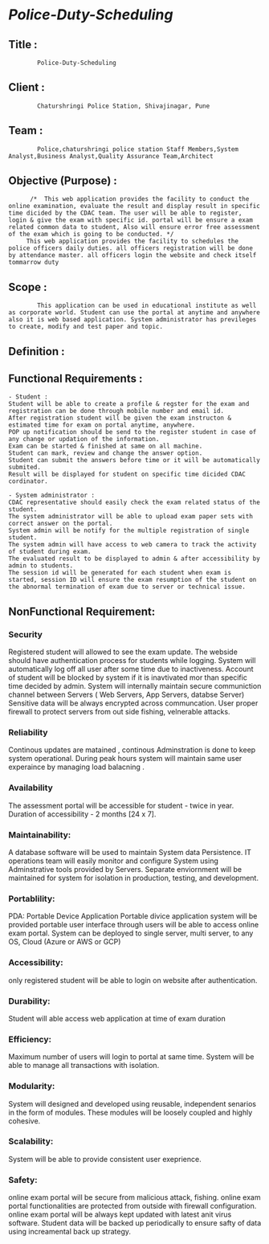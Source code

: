 # *Police-Duty-Scheduling*
## Title : 
            Police-Duty-Scheduling
## Client :
            Chaturshringi Police Station, Shivajinagar, Pune
## Team :  
            Police,chaturshringi police station Staff Members,System Analyst,Business Analyst,Quality Assurance Team,Architect
## Objective (Purpose) :
          /*  This web application provides the facility to conduct the online examination, evaluate the result and display result in specific time dicided by the CDAC team. The user will be able to register, login & give the exam with specific id. portal will be ensure a exam related common data to student, Also will ensure error free assessment of the exam which is going to be conducted. */
	     This web application provides the facility to schedules the police officers daily duties. all officers registration will be done by attendance master. all officers login the website and check itself tommarrow duty

## Scope :
            This application can be used in educational institute as well as corporate world. Student can use the portal at anytime and anywhere also it is web based application. System administrator has previleges to create, modify and test paper and topic.
## Definition :
	
## Functional Requirements :
	- Student :
	Student will be able to create a profile & regster for the exam and registration can be done through mobile number and email id.
	After registration student will be given the exam instructon & estimated time for exam on portal anytime, anywhere.
	POP up notification should be send to the register student in case of any change or updation of the information.
	Exam can be started & finished at same on all machine.
	Student can mark, review and change the answer option.
	Student can submit the answers before time or it will be automatically submited.
	Result will be displayed for student on specific time dicided CDAC cordinator.
	
	- System administrator :
	CDAC representative should easily check the exam related status of the student.       
    The system administrator will be able to upload exam paper sets with correct answer on the portal.
    System admin will be notify for the multiple registration of single student.
    The system admin will have access to web camera to track the activity of student during exam.
    The evaluated result to be displayed to admin & after accessibility by admin to students.
    The session id will be generated for each student when exam is started, session ID will ensure the exam resumption of the student on the abnormal termination of exam due to server or technical issue.

## NonFunctional Requirement:

### Security
Registered student will allowed to see the exam update.	
The webside should have authentication process for students while logging.
System will automatically log off  all user after some time due to inactiveness.
Account of student will be blocked by system if it is inavtivated mor than specific time decided by admin.
System  will internally maintain secure communiction channel between Servers ( Web Servers, App Servers, databse Server)
Sensitive data will be always encrypted across communcation.
User proper firewall to protect servers from out side fishing, velnerable attacks.


### Reliability
Continous updates are matained , continous Adminstration is done to keep system operational.
During peak hours system will maintain same user experaince by managing load balacning .

### Availability
The assessment portal will be accessible for student - twice in year.
Duration of accessibility - 2 months [24 x 7].
	
### Maintainability:
A database software will be used to maintain System data Persistence.
IT operations team will easily monitor and configure System using Adminstrative tools provided by Servers.
Separate enviornment will be maintained for system for isolation in  production, testing, and development.

### Portablility:
PDA: Portable Device Application
Portable divice application system will be provided portable user interface through users will be able to access online exam portal.
System can be deployed to single server, multi server, to any OS, Cloud (Azure or AWS or GCP)

### Accessibility:
only registered student will be able to login on website after authentication.

### Durability:
Student will able access web application at time of exam duration

### Efficiency:
Maximum number of users  will login to portal at same time.
System will be able to manage all transactions with isolation.

### Modularity:
System will designed and developed using reusable, independent senarios in the form of modules.
These modules will be loosely coupled and highly cohesive.
	
### Scalability:
System will be able  to  provide  consistent user exeprience.

### Safety:	
online exam portal will be secure from malicious attack, fishing.
online exam portal functionalities are protected from outside with firewall configuration.
online exam portal will be always kept updated with latest anit virus software.
Student data will be backed up periodically to ensure safty of data using increamental back up strategy.


